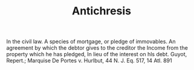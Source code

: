 ---
title: Antichresis
permalink: "/definitions/antichresis.html"
body: In the civil law. A species of mortgage, or pledge of immovables. An agreement
  by which the debtor gives to the creditor the Income from the property which he
  has pledged, In lieu of the interest on hls debt. Guyot, Repert.; Marquise De Portes
  v. Hurlbut, 44 N. J. Eq. 517, 14 Atl. 891
published_at: '2018-07-07'
layout: post
---